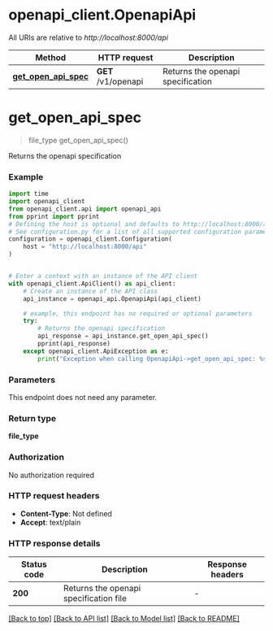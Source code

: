 # openapi_client.OpenapiApi

All URIs are relative to *http://localhost:8000/api*

Method | HTTP request | Description
------------- | ------------- | -------------
[**get_open_api_spec**](OpenapiApi.md#get_open_api_spec) | **GET** /v1/openapi | Returns the openapi specification


# **get_open_api_spec**
> file_type get_open_api_spec()

Returns the openapi specification

### Example


```python
import time
import openapi_client
from openapi_client.api import openapi_api
from pprint import pprint
# Defining the host is optional and defaults to http://localhost:8000/api
# See configuration.py for a list of all supported configuration parameters.
configuration = openapi_client.Configuration(
    host = "http://localhost:8000/api"
)


# Enter a context with an instance of the API client
with openapi_client.ApiClient() as api_client:
    # Create an instance of the API class
    api_instance = openapi_api.OpenapiApi(api_client)

    # example, this endpoint has no required or optional parameters
    try:
        # Returns the openapi specification
        api_response = api_instance.get_open_api_spec()
        pprint(api_response)
    except openapi_client.ApiException as e:
        print("Exception when calling OpenapiApi->get_open_api_spec: %s\n" % e)
```


### Parameters
This endpoint does not need any parameter.

### Return type

**file_type**

### Authorization

No authorization required

### HTTP request headers

 - **Content-Type**: Not defined
 - **Accept**: text/plain


### HTTP response details

| Status code | Description | Response headers |
|-------------|-------------|------------------|
**200** | Returns the openapi specification file |  -  |

[[Back to top]](#) [[Back to API list]](../README.md#documentation-for-api-endpoints) [[Back to Model list]](../README.md#documentation-for-models) [[Back to README]](../README.md)

